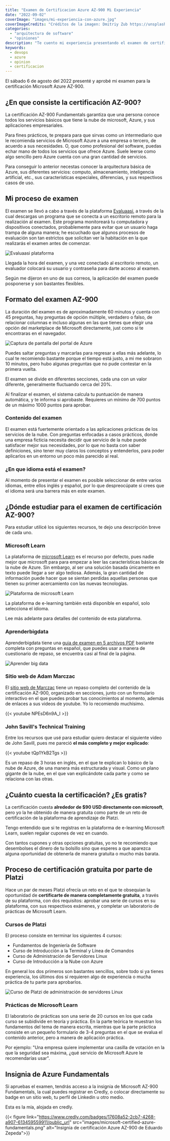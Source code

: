 ```yaml
---
title: "Examen de Certificacion Azure AZ-900 Mi Experiencia"
date: "2022-09-02"
coverImage: "images/mi-experiencia-con-azure.jpg"
coverImageCredits: "Créditos de la imagen: Dmitriy Zub https://unsplash.com/es/@dimitryzub"
categories: 
  - "arquitectura de software"
  - "opiniones"
description: "Te cuento mi experiencia presentando el examen de certificación Microsoft Azure AZ-900 Fundamentals"
keywords:
  - devops
  - azure
  - opinion
  - certificacion
---
```


El sábado 6 de agosto del 2022 presenté  y aprobé mi examen para la
certificación Microsoft Azure AZ-900.

## ¿En que consiste la certificación AZ-900?

La certificación AZ-900 Fundamentals garantiza que una persona conoce todos los
servicios básicos que tiene la nube de microsoft, Azure, y sus aplicaciones
empresariales.

Para fines prácticos, te prepara para que sirvas como un intermediario que le
recomienda servicios de Microsoft Azure a una empresa o tercero, de acuerdo a
sus necesidades. O, que como profesional del software, puedas echar mano de
todos los servicios que ofrece Azure. Suele leerse como algo sencillo pero Azure cuenta con una gran cantidad de servicios.

Para conseguir lo anterior necestas conocer la arquitectura básica de Azure,
sus diferentes servicios: computo, almacenamiento, inteligencia artificial,
etc., sus características especiales, diferencias, y sus respectivos casos de uso.

## Mi proceso de examen

El examen se llevó a cabo a través de la plataforma
[Evaluaasi](https://www.evaluaasi.com/), a través de la cual descargas un
programa que se conecta a un escritorio remoto para la realización al examen.
Este programa monitoreará tu computadora y dispositivos conectados,
probablemente para evitar que un usuario haga trampa de alguna manera; he
escuchado que algunos procesos de evaluación son tan estrictos que solicitan ver
la habitación en la que realizarás el examen antes de comenzar.

![Evaluaasi plataforma](images/evaluaasi-plataforma.jpg "Pantalla de inicio de
la plataforma de evaluassi")

Llegada la hora del examen, y una vez conectado al escritorio remoto, un evaluador colocará su usuario y
contraseña para darte acceso al examen. 

Según me dijeron en uno de sus correos, la aplicación del examen puede posponerse y son bastantes flexibles.

## Formato del examen AZ-900

La duración del examen es de aproximadamente 60 minutos y cuenta con 45
preguntas, hay preguntas de opción múltiple, verdadero o falso, de relacionar
columnas e incluso algunas en las que tienes que elegir una opción del
marketplace de Microsoft directamente, just como si te encontraras en el
navegador.

![Captura de pantalla del portal de Azure](images/portal-azure.png "Portal de
azure")

Puedes saltar preguntas y marcarlas para regresar a ellas más adelante, lo cual
te recomiendo bastante porque el tiempo está justo, a mi me sobraron 10 minutos,
pero hubo algunas preguntas que no pude contestar en la primera vuelta.

El examen se divide en diferentes secciones, cada una con un valor diferente,
generalmente fluctuando cerca del 20%.

Al finalizar el examen, el sistema calcula tu puntuación de manera automática, y
te informa si aprobaste. Requieres un mínimo de 700 puntos de un máximo 1000
puntos para aprobar.

### Contenido del examen

El examen está fuertemente orientado a las aplicaciones prácticas de los
servicios de la nube. Con preguntas enfocadas a casos prácticos, donde una
empresa ficticia necesita decidir que servicio de la nube puede satisfacer mejor
sus necesidades, por lo que no basta con saber definiciones, sino tener muy
claros los conceptos y entenderlos, para poder aplicarlos en un entorno un poco
más parecido al real.

### ¿En que idioma está el examen?

Al momento de presentar el examen es posible seleccionar de entre varios idiomas, entre
ellos inglés y español, por lo que despreocúpate si crees que el idioma será una
barrera más en este examen.

## ¿Dónde estudiar para el examen de certificación AZ-900?

Para estudiar utilicé los siguientes recursos, te dejo una descripción breve de
cada uno.

### Microsoft Learn

La plataforma de [microsoft Learn](https://docs.microsoft.com/en-us/learn/) es el recurso por defecto, 
pues nadie mejor que microsoft para para empezar a leer las características básicas de la nube
de Azure. Sin embargo, al ser una solución basada únicamente en texto puede llegar a ser
algo tediosa. Además, la gran cantidad de información puede hacer que se sientan
perdidas aquellas personas que tienen su primer acercamiento con las nuevas
tecnologías.

![Plataforma de microsoft Learn](images/plataforma-microsoft-learn.jpg
"Plataforma de microsoft learning")

La plataforma de e-learning también está disponible en español, solo selecciona el idioma. 

Lee más adelante para detalles del contenido de esta plataforma.

### Aprenderbigdata

Aprenderbigdata tiene una [guia de examen en 5 archivos
PDF](https://aprenderbigdata.com/az-900-azure-fundamentals/) bastante completa
con preguntas en español, que puedes usar a manera de cuestionario de repaso, se encuentra casi al final de la página.

![Aprender big data](images/aprender-big-data.jpg)

### Sitio web de Adam Marczac

El [sitio web de Marczac](https://marczak.io/az-900/) tiene un repaso completo
del contenido de la certificación AZ-900, organizado en secciones, junto con un
formulario interactivo en el que puedes probar tus conocimientos al momento, además de enlaces a sus
videos de youtube. Yo lo recomiendo muchísimo.

{{< youtube NPEsD6n9A_I >}}

### John Savill's Technical Training

Entre los recursos que usé para estudiar quiero destacar el siguiente video de
John Savill, pues me pareció **el más completo y mejor explicado**:

{{< youtube tQp1YkB2Tgs >}}

Es un repaso de 3 horas en inglés, en el que te explican lo básico de la nube de
Azure, de una manera más estructurada y visual. Como un plano gigante de la
nube, en el que van explicándote cada parte y como se relaciona con las otras.

## ¿Cuánto cuesta la certificación? ¿Es gratis?

La certificación cuesta **alrededor de $90 USD directamente con microsoft**,
pero yo la he obtenido de manera gratuita como parte de un reto de certificación
de la plataforma de aprendizaje de Platzi.

Tengo entendido que si te registras en la plataforma de e-learning Microsoft Learn, suelen
regalar cupones de vez en cuando.

Con tantos cupones y otras opciones gratuitas, yo no te recomiendo que
desembolses el dinero de tu bolsillo sino que esperes a que aparezca alguna
oportunidad de obtenerla de manera gratuita o mucho más barata.

## Proceso de certificación gratuita por parte de Platzi

Hace un par de meses Platzi ofrecía un reto en el que te obsequian la
oportunidad de **certificarte de manera completamente gratuita**, a través de su
plataforma, con dos requisitos: aprobar una serie de cursos en su plataforma,
con sus respectivos exámenes, y completar un laboratorio de prácticas de
Microsoft Learn.

### Cursos de Platzi

El proceso consiste en terminar los siguientes 4 cursos:

* Fundamentos de Ingeniería de Software
* Curso de Introducción a la Terminal y Línea de Comandos
* Curso de Administración de Servidores Linux
* Curso de Introducción a la Nube con Azure

En general los dos primeros son bastantes sencillos, sobre todo si ya tienes experiencia, los últimos dos sí requieren algo de experiencia o mucha práctica de tu parte para aprobarlos.

![Curso de Platzi de administración de servidores
Linux](images/administracion-servidores-linux.jpg "Curso de administración de
servidores Linux")

### Prácticas de Microsoft Learn

El laboratorio de prácticas son una serie de 20 cursos en los que cada curso se
subidivide en teoría y práctica. En la parte teórica te muestran los fundamentos
del tema de manera escrita, mientras que la parte práctica consiste en un
pequeño formulario de 3-4 preguntas en el que se evalua el contenido anterior,
pero a manera de aplicación práctica. 

Por ejemplo: "Una empresa quiere implementar una casilla de votación en la que
la seguridad sea máxima, ¿qué servicio de Microsoft Azure le recomendarías
usar".

## Insignia de Azure Fundamentals

Si apruebas el examen, tendrás acceso a la insignia de Microsoft AZ-900
Fundamentals, la cual puedes registrar en Credly, o colocar directamente su
badge en un sitio web, tu perfil de Linkedin u otro medio. 

Esta es la mía, alojada en credly.

{{< figure link="https://www.credly.com/badges/17608a52-2cb7-4268-a907-613459559911/public_url" src="images/microsoft-certified-azure-fundamentals.png" alt="Insignia de certificación Azure AZ-900 de Eduardo Zepeda">}}
